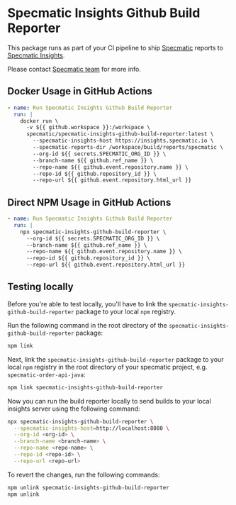 # Specmatic Insights Github Build Reporter

This package runs as part of your CI pipeline to ship [Specmatic](https://specmatic.io/) reports to [Specmatic Insights](https://insights.specmatic.io/).

Please contact [Specmatic team](https://specmatic.io/contact-us/) for more info.

## Docker Usage in GitHub Actions
```yaml
- name: Run Specmatic Insights Github Build Reporter
  run: |
    docker run \
      -v ${{ github.workspace }}:/workspace \
      specmatic/specmatic-insights-github-build-reporter:latest \
        --specmatic-insights-host https://insights.specmatic.io \
        --specmatic-reports-dir /workspace/build/reports/specmatic \
        --org-id ${{ secrets.SPECMATIC_ORG_ID }} \
        --branch-name ${{ github.ref_name }} \
        --repo-name ${{ github.event.repository.name }} \
        --repo-id ${{ github.repository_id }} \
        --repo-url ${{ github.event.repository.html_url }}
```

## Direct NPM Usage in GitHub Actions
```yaml
- name: Run Specmatic Insights Github Build Reporter
  run: |
    npx specmatic-insights-github-build-reporter \
      --org-id ${{ secrets.SPECMATIC_ORG_ID }} \
      --branch-name ${{ github.ref_name }} \
      --repo-name ${{ github.event.repository.name }} \
      --repo-id ${{ github.repository_id }} \
      --repo-url ${{ github.event.repository.html_url }}
```

## Testing locally

Before you're able to test locally, you'll have to link the `specmatic-insights-github-build-reporter` package to your local `npm` registry.

Run the following command in the root directory of the `specmatic-insights-github-build-reporter` package:
```bash
npm link
```

Next, link the `specmatic-insights-github-build-reporter` package to your local `npm` registry in the root directory of your specmatic project, e.g. `specmatic-order-api-java`:
```bash
npm link specmatic-insights-github-build-reporter
```

Now you can run the build reporter locally to send builds to your local insights server using the following command:
```bash
npx specmatic-insights-github-build-reporter \
  --specmatic-insights-host=http://localhost:8080 \
  --org-id <org-id> \
  --branch-name <branch-name> \
  --repo-name <repo-name> \
  --repo-id <repo-id> \
  --repo-url <repo-url>
```

To revert the changes, run the following commands:
```bash
npm unlink specmatic-insights-github-build-reporter
npm unlink
```
